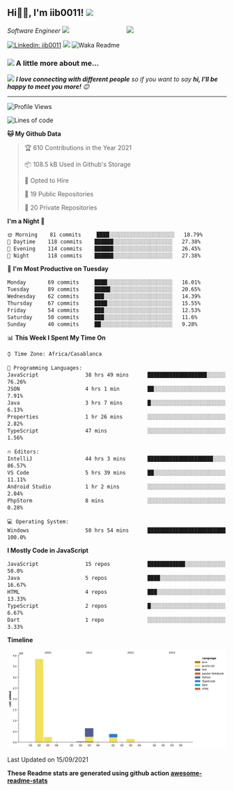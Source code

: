 <h2>Hi🙏🏻, I'm iib0011! <img src="https://media.giphy.com/media/12oufCB0MyZ1Go/giphy.gif" width="50"></h2>
<img align='right' src="https://media.giphy.com/media/XH5DBrjjjWUIBCQ13b/giphy.gif" width="230">
<p><em>Software Engineer <img src="https://media.giphy.com/media/WUlplcMpOCEmTGBtBW/giphy.gif" width="30"> 
</em></p>


[![Linkedin: iib0011](https://img.shields.io/badge/-iib0011-blue?style=flat-square&logo=Linkedin&logoColor=white&link=https://www.linkedin.com/in/iib0011/)](https://www.linkedin.com/in/iib0011/)
![](https://visitor-badge.glitch.me/badge?page_id=iib0011)
![Waka Readme](https://github.com/iib0011/iib0011/workflows/Waka%20Readme/badge.svg)


### <img src="https://media.giphy.com/media/VgCDAzcKvsR6OM0uWg/giphy.gif" width="50"> A little more about me...  


<img src="https://media.giphy.com/media/LnQjpWaON8nhr21vNW/giphy.gif" width="60"> <em><b>I love connecting with different people</b> so if you want to say <b>hi, I'll be happy to meet you more!</b> 😊</em>

---
<!--START_SECTION:waka-->
![Profile Views](http://img.shields.io/badge/Profile%20Views-4-blue)

![Lines of code](https://img.shields.io/badge/From%20Hello%20World%20I%27ve%20Written-2.4%20million%20lines%20of%20code-blue)

**🐱 My Github Data** 

> 🏆 610 Contributions in the Year 2021
 > 
> 📦 108.5 kB Used in Github's Storage 
 > 
> 💼 Opted to Hire
 > 
> 📜 19 Public Repositories 
 > 
> 🔑 20 Private Repositories  
 > 
**I'm a Night 🦉** 

```text
🌞 Morning    81 commits     ████░░░░░░░░░░░░░░░░░░░░░   18.79% 
🌆 Daytime    118 commits    ██████░░░░░░░░░░░░░░░░░░░   27.38% 
🌃 Evening    114 commits    ██████░░░░░░░░░░░░░░░░░░░   26.45% 
🌙 Night      118 commits    ██████░░░░░░░░░░░░░░░░░░░   27.38%

```
📅 **I'm Most Productive on Tuesday** 

```text
Monday       69 commits     ████░░░░░░░░░░░░░░░░░░░░░   16.01% 
Tuesday      89 commits     █████░░░░░░░░░░░░░░░░░░░░   20.65% 
Wednesday    62 commits     ███░░░░░░░░░░░░░░░░░░░░░░   14.39% 
Thursday     67 commits     ████░░░░░░░░░░░░░░░░░░░░░   15.55% 
Friday       54 commits     ███░░░░░░░░░░░░░░░░░░░░░░   12.53% 
Saturday     50 commits     ███░░░░░░░░░░░░░░░░░░░░░░   11.6% 
Sunday       40 commits     ██░░░░░░░░░░░░░░░░░░░░░░░   9.28%

```


📊 **This Week I Spent My Time On** 

```text
⌚︎ Time Zone: Africa/Casablanca

💬 Programming Languages: 
JavaScript               38 hrs 49 mins      ███████████████████░░░░░░   76.26% 
JSON                     4 hrs 1 min         ██░░░░░░░░░░░░░░░░░░░░░░░   7.91% 
Java                     3 hrs 7 mins        █░░░░░░░░░░░░░░░░░░░░░░░░   6.13% 
Properties               1 hr 26 mins        ░░░░░░░░░░░░░░░░░░░░░░░░░   2.82% 
TypeScript               47 mins             ░░░░░░░░░░░░░░░░░░░░░░░░░   1.56%

🔥 Editors: 
IntelliJ                 44 hrs 3 mins       █████████████████████░░░░   86.57% 
VS Code                  5 hrs 39 mins       ██░░░░░░░░░░░░░░░░░░░░░░░   11.11% 
Android Studio           1 hr 2 mins         ░░░░░░░░░░░░░░░░░░░░░░░░░   2.04% 
PhpStorm                 8 mins              ░░░░░░░░░░░░░░░░░░░░░░░░░   0.28%

💻 Operating System: 
Windows                  50 hrs 54 mins      █████████████████████████   100.0%

```

**I Mostly Code in JavaScript** 

```text
JavaScript               15 repos            ████████████░░░░░░░░░░░░░   50.0% 
Java                     5 repos             ████░░░░░░░░░░░░░░░░░░░░░   16.67% 
HTML                     4 repos             ███░░░░░░░░░░░░░░░░░░░░░░   13.33% 
TypeScript               2 repos             █░░░░░░░░░░░░░░░░░░░░░░░░   6.67% 
Dart                     1 repo              ░░░░░░░░░░░░░░░░░░░░░░░░░   3.33%

```


**Timeline**

![Chart not found](https://raw.githubusercontent.com/iib0011/iib0011/master/charts/bar_graph.png) 


 Last Updated on 15/09/2021
<!--END_SECTION:waka-->

**These Readme stats are generated using github action [awesome-readme-stats](https://github.com/iib0011/waka-readme-stats)**
